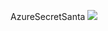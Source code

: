 AzureSecretSanta
<img src="https://pavel1yakimovich.visualstudio.com/_apis/public/build/definitions/8394ac78-8865-4ea9-ba3c-0aac4ca07dd3/2/badge"/>